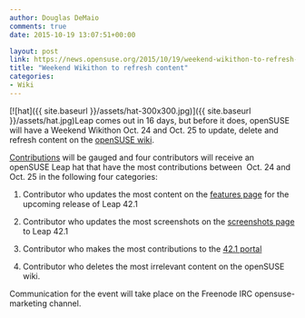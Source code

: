 ```yaml
---
author: Douglas DeMaio
comments: true
date: 2015-10-19 13:07:51+00:00

layout: post
link: https://news.opensuse.org/2015/10/19/weekend-wikithon-to-refresh-content/
title: "Weekend Wikithon to refresh content"
categories:
- Wiki
---
```

[![hat]({{ site.baseurl }}/assets/hat-300x300.jpg)]({{ site.baseurl }}/assets/hat.jpg)Leap comes out in 16 days, but before it does, openSUSE will have a Weekend Wikithon Oct. 24 and Oct. 25 to update, delete and refresh content on the [openSUSE wiki](https://en.opensuse.org/).

[Contributions](https://en.opensuse.org/Special:ActiveUsers) will be gauged and four contributors will receive an openSUSE Leap hat that have the most contributions between  Oct. 24 and Oct. 25 in the following four categories:



	
  1. Contributor who updates the most content on the [features page](https://en.opensuse.org/Features) for the upcoming release of Leap 42.1

	
  2. Contributor who updates the most screenshots on the [screenshots page](https://en.opensuse.org/Screenshots) to Leap 42.1

	
  3. Contributor who makes the most contributions to the [42.1 portal](https://en.opensuse.org/Portal:42.1)

	
  4. Contributor who deletes the most irrelevant content on the openSUSE wiki.


Communication for the event will take place on the Freenode IRC opensuse-marketing channel.		
